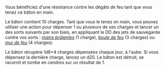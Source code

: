 Vous bénéficiez d'une résistance contre les dégâts de feu tant que vous tenez ce bâton en main.

Le bâton contient 10 charges. Tant que vous le tenez en main, vous pouvez utiliser une action pour dépenser 1 ou plusieurs de ses charges et lancer un des sorts suivants par son biais, en appliquant le DD des jets de sauvegarde contre vos sorts : [_mains brûlantes_](/grimoire/mains-brulantes/) (1 charge), [_boule de feu_](/grimoire/boule-de-feu/) (3 charges) ou [_mur de feu_](/grimoire/mur-de-feu/) (4 charges).

Le bâton récupère 1d6+4 charges dépensées chaque jour, à l'aube. Si vous dépensez la dernière charge, lancez un d20. Le bâton est détruit, se racornit et tombe en cendres sur un résultat de 1.
